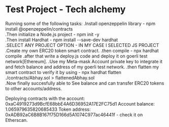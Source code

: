 # Test Project - Tech alchemy

Running some of the following tasks:
.Install openzeppelin library - npm install @openzeppelin/contracts    
.Then initialize a Node.js project - npm init -y     
.Then install Hardhat - npm install --save-dev hardhat    
.SELECT ANY PROJECT OPTION - IN MY CASE I SELECTED JS PROJECT
.Create my own ERC20 token  smart contract.
.then compile - npx hardhat compile
.after that write a deploy.js code and deploy it on goerli test network[Ethereum].
.Use my Meta-mask Account private key to integrate it and fetch balance and address of my goerli test network.
.then flatten my smart contract to verify it by using - npx  hardhat flatten ./contracts/Abhay.sol > flattenedAbhay.sol         
.Now finally succesfully able to See balance and can transfer ERC20 tokens to other accounts/address.

Deploying contracts with the account: 0xaC4919273d9BcfE68bbE4A6D36952A17E2FC75d1
Account balance: 1.065979635820685433
Token address: 0xADB92aC6B8B167f75D166d5A1074C977ac46441f - check it on Etherscan.
